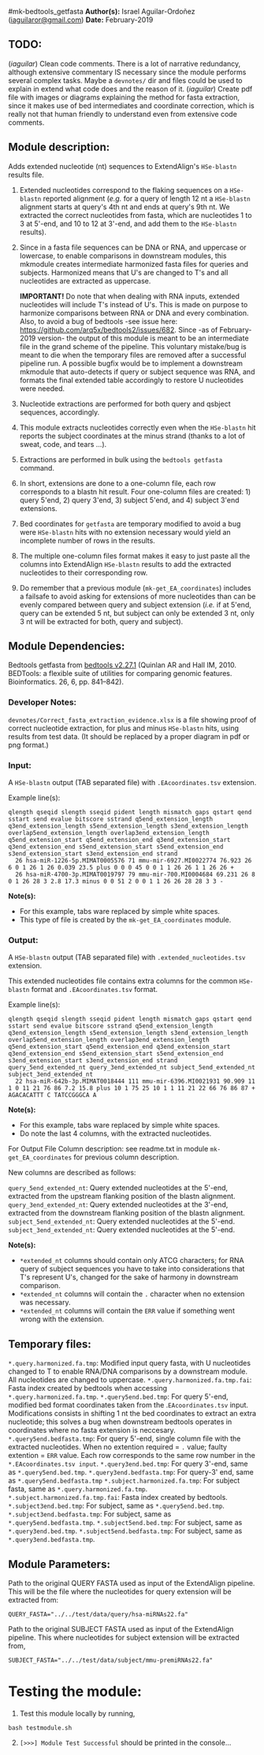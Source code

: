 #mk-bedtools_getfasta
**Author(s):** Israel Aguilar-Ordoñez (iaguilaror@gmail.com)
**Date:** February-2019

## TODO:
 (*iaguilar*) Clean code comments. There is a lot of narrative redundancy, although extensive commentary IS necessary since the module performs several complex tasks. Maybe a `devnotes/` dir and files could be used to explain in extend what code does and the reason of it.
 (*iaguilar*) Create pdf file with images or diagrams explaining the method for fasta extraction, since it makes use of bed intermediates and coordinate correction, which is really not that human friendly to understand even from extensive code comments.

## Module description:
Adds extended nucleotide (nt) sequences to ExtendAlign's `HSe-blastn` results file.

1. Extended nucleotides correspond to the flaking sequences on a `HSe-blastn` reported alignment (*e.g.* for a query of length 12 nt a `HSe-blastn` alignment starts at query's 4th nt and ends at query's 9th nt. We extracted the correct nucleotides from fasta, which are nucleotides 1 to 3 at 5'-end, and 10 to 12 at 3'-end, and add them to the `HSe-blastn` results).
2. Since in a fasta file sequences can be DNA or RNA, and uppercase or lowercase, to enable comparisons in downstream modules, this mkmodule creates intermediate harmonized fasta files for queries and subjects. Harmonized means that U's are changed to T's  and all nucleotides are extracted as uppercase.

    **IMPORTANT!** Do note that when dealing with RNA inputs, extended nucleotides will include T's instead of U's. This is made on purpose to harmonize comparisons between RNA or DNA and every combination. Also, to avoid a bug of bedtools -see issue here: https://github.com/arq5x/bedtools2/issues/682. Since -as of February-2019 version- the output of this module is meant to be an intermediate file in the grand scheme of the pipeline. This voluntary mistake/bug is meant to die when the temporary files are removed after a successful pipeline run. A possible bugfix would be to implement a downstream mkmodule that auto-detects if query or subject sequence was RNA, and formats the final extended table accordingly to restore U nucleotides were needed.

3. Nucleotide extractions are performed for both query and qsbject sequences, accordingly.
4. This module extracts nucleotides correctly even when the `HSe-blastn` hit reports the subject coordinates at the minus strand (thanks to a lot of sweat, code, and tears ...).
5. Extractions are performed in bulk using the `bedtools getfasta` command.
6. In short, extensions are done to a one-column file, each row corresponds to a blastn hit result. Four one-column files are created: 1) query 5'end, 2) query 3'end, 3) subject 5'end, and 4) subject 3'end extensions.
7. Bed coordinates for `getfasta` are temporary modified to avoid a bug were `HSe-blastn` hits with no extension necessary would yield an incomplete number of rows in the results.
8. The multiple one-column files format makes it easy to just paste all the columns into ExtendAlign `HSe-blastn` results to add the extracted nucleotides to their corresponding row.
9. Do remember that a previous module (`mk-get_EA_coordinates`) includes a failsafe to avoid asking for extensions of more nucleotides than can be evenly compared between query and subject extension (*i.e.* if at 5'end, query can be extended 5 nt, but subject can only be extended 3 nt, only 3 nt will be extracted for both, query and subject).

## Module Dependencies:
Bedtools getfasta from [bedtools v2.27.1](https://bedtools.readthedocs.io/en/latest/) (Quinlan AR and Hall IM, 2010. BEDTools: a flexible suite of utilities for comparing genomic features. Bioinformatics. 26, 6, pp. 841–842).

### Developer Notes:
`devnotes/Correct_fasta_extraction_evidence.xlsx` is a file showing proof of correct nucleotide extraction, for plus and minus `HSe-blastn` hits, using results from test data. (It should be replaced by a proper diagram in pdf or png format.)

### Input:
A `HSe-blastn` output (TAB separated file) with `.EAcoordinates.tsv` extension.

Example line(s):
```
qlength qseqid slength sseqid pident length mismatch gaps qstart qend sstart send evalue bitscore sstrand q5end_extension_length q3end_extension_length s5end_extension_length s3end_extension_length overlap5end_extension_length overlap3end_extension_length q5end_extension_start q5end_extension_end q3end_extension_start q3end_extension_end s5end_extension_start s5end_extension_end s3end_extension_start s3end_extension_end strand
  26 hsa-miR-1226-5p.MIMAT0005576 71 mmu-mir-6927.MI0022774 76.923 26 6 0 1 26 1 26 0.039 23.5 plus 0 0 0 45 0 0 1 1 26 26 1 1 26 26 +
  26 hsa-miR-4700-3p.MIMAT0019797 79 mmu-mir-700.MI0004684 69.231 26 8 0 1 26 28 3 2.8 17.3 minus 0 0 51 2 0 0 1 1 26 26 28 28 3 3 -
```

**Note(s):**

* For this example, tabs ware replaced by simple white spaces.
* This type of file is created by the `mk-get_EA_coordinates` module.

### Output:
A `HSe-blastn` output (TAB separated file) with `.extended_nucleotides.tsv` extension.

This extended nucleotides file contains extra columns for the common `HSe-blastn` format and `.EAcoordinates.tsv` format.

Example line(s):
```
qlength qseqid slength sseqid pident length mismatch gaps qstart qend sstart send evalue bitscore sstrand q5end_extension_length q3end_extension_length s5end_extension_length s3end_extension_length overlap5end_extension_length overlap3end_extension_length q5end_extension_start q5end_extension_end q3end_extension_start q3end_extension_end s5end_extension_start s5end_extension_end s3end_extension_start s3end_extension_end strand query_5end_extended_nt query_3end_extended_nt subject_5end_extended_nt subject_3end_extended_nt
  22 hsa-miR-642b-3p.MIMAT0018444 111 mmu-mir-6396.MI0021931 90.909 11 1 0 11 21 76 86 7.2 15.8 plus 10 1 75 25 10 1 1 11 21 22 66 76 86 87 + AGACACATTT C TATCCGGGCA A
```

**Note(s):**

* For this example, tabs ware replaced by simple white spaces.
* Do note the last 4 columns, with the extracted nucleotides.

For Output File Column description: see readme.txt in module `mk-get_EA_coordinates` for previous column description.

New columns are described as follows:

`query_5end_extended_nt`: Query extended nucleotides at the 5'-end, extracted from the upstream flanking position of the blastn alignment.
`query_3end_extended_nt`: Query extended nucleotides at the 3'-end, extracted from the downstream flanking position of the blastn alignment.
`subject_5end_extended_nt`: Query extended nucleotides at the 5'-end.
`subject_3end_extended_nt`: Query extended nucleotides at the 5'-end.


**Note(s):**

* `*extended_nt` columns should contain only ATCG characters; for RNA query of subject sequences you have to take into considerations that T's represent U's, changed for the sake of harmony in downstream comparison.
* `*extended_nt` columns will contain the `.` character when no extension was necessary.
* `*extended_nt` columns will contain the `ERR` value if something went wrong with the extension.

## Temporary files:
`*.query.harmonized.fa.tmp`: Modified input query fasta, with U nucleotides changed to T to enable RNA/DNA comparisons by a downstream module. All nucleotides are changed to uppercase.
`*.query.harmonized.fa.tmp.fai`: Fasta index created by bedtools when accessing `*.query.harmonized.fa.tmp`.
`*.query5end.bed.tmp`: For query 5'-end, modified bed format coordinates taken from the .`EAcoordinates.tsv` input. Modifications consists in shifting 1 nt the bed coordinates to extract an extra nucleotide; this solves a bug when downstream bedtools operates in coordinates where no fasta extension is neccesary.
`*.query5end.bedfasta.tmp`:  For query 5'-end, single column file with the extracted nucleotides. When no extention required = `.` value; faulty extention = `ERR` value. Each row corresponds to the same row number in the `*.EAcoordinates.tsv input`.
`*.query3end.bed.tmp`: For query 3'-end, same as `*.query5end.bed.tmp`.
`*.query3end.bedfasta.tmp`:  For query-3' end, same as `*.query5end.bedfasta.tmp`
`*.subject.harmonized.fa.tmp`: For subject fasta, same as `*.query.harmonized.fa.tmp`.
`*.subject.harmonized.fa.tmp.fai`: Fasta index created by bedtools.
`*.subject3end.bed.tmp`: For subject, same as `*.query5end.bed.tmp`.
`*.subject3end.bedfasta.tmp`: For subject, same as `*.query5end.bedfasta.tmp`.
`*.subject5end.bed.tmp`: For subject, same as `*.query3end.bed.tmp`.
`*.subject5end.bedfasta.tmp`: For subject, same as `*.query3end.bedfasta.tmp`.


## Module Parameters:

Path to the original QUERY FASTA used as input of the ExtendAlign pipeline.
This will be the file where the nucleotides for query extension will be extracted from:

```
QUERY_FASTA="../../test/data/query/hsa-miRNAs22.fa"
```

Path to the original SUBJECT FASTA used as input of the ExtendAlign pipeline.
This where nucleotides for subject extension will be extracted from,

```
SUBJECT_FASTA="../../test/data/subject/mmu-premiRNAs22.fa"
```


# Testing the module:

1. Test this module locally by running,

```
bash testmodule.sh
```

2. `[>>>] Module Test Successful` should be printed in the console...
